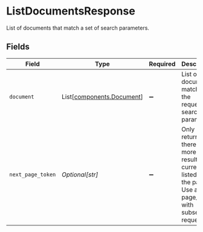 # ListDocumentsResponse

List of documents that match a set of search parameters.


## Fields

| Field                                                                                                                 | Type                                                                                                                  | Required                                                                                                              | Description                                                                                                           |
| --------------------------------------------------------------------------------------------------------------------- | --------------------------------------------------------------------------------------------------------------------- | --------------------------------------------------------------------------------------------------------------------- | --------------------------------------------------------------------------------------------------------------------- |
| `document`                                                                                                            | List[[components.Document](../../models/components/document.md)]                                                      | :heavy_minus_sign:                                                                                                    | List of documents matching the request's search parameters                                                            |
| `next_page_token`                                                                                                     | *Optional[str]*                                                                                                       | :heavy_minus_sign:                                                                                                    | Only returned if there are more results than currently listed on the page; Use as page_token with subsequent requests |